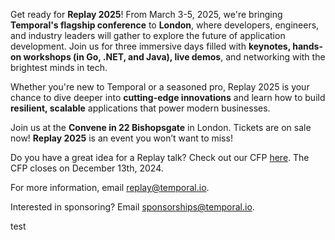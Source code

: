 Get ready for **Replay 2025**! From March 3-5, 2025, we're bringing **Temporal's flagship conference** to **London**, where developers, engineers, and industry leaders will gather to explore the future of application development. Join us for three immersive days filled with **keynotes, hands-on workshops (in Go, .NET, and Java), live demos**, and networking with the brightest minds in tech.

Whether you're new to Temporal or a seasoned pro, Replay 2025 is your chance to dive deeper into **cutting-edge innovations** and learn how to build **resilient, scalable** applications that power modern businesses.

Join us at the **Convene in 22 Bishopsgate** in London. Tickets are on sale now! **Replay 2025** is an event you won’t want to miss!

Do you have a great idea for a Replay talk? Check out our CFP [here](http://papercall.io/replay-2025). The CFP closes on December 13th, 2024.

For more information, email [replay@temporal.io](mailto:replay@temporal.io). 

Interested in sponsoring? Email [sponsorships@temporal.io](mailto:sponsorships@temporal.io).

test
